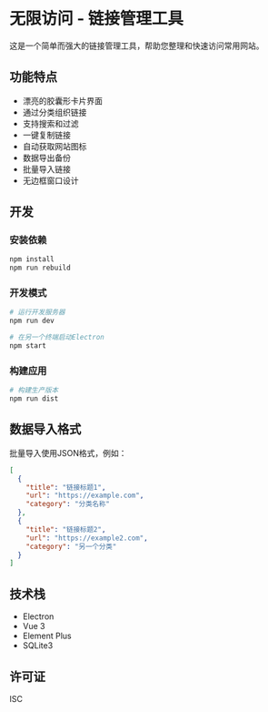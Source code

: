 # 无限访问 - 链接管理工具

这是一个简单而强大的链接管理工具，帮助您整理和快速访问常用网站。

## 功能特点

- 漂亮的胶囊形卡片界面
- 通过分类组织链接
- 支持搜索和过滤
- 一键复制链接
- 自动获取网站图标
- 数据导出备份
- 批量导入链接
- 无边框窗口设计

## 开发

### 安装依赖

```bash
npm install
npm run rebuild
```

### 开发模式

```bash
# 运行开发服务器
npm run dev

# 在另一个终端启动Electron
npm start
```

### 构建应用

```bash
# 构建生产版本
npm run dist
```

## 数据导入格式

批量导入使用JSON格式，例如：

```json
[
  {
    "title": "链接标题1",
    "url": "https://example.com",
    "category": "分类名称"
  },
  {
    "title": "链接标题2",
    "url": "https://example2.com",
    "category": "另一个分类"
  }
]
```

## 技术栈

- Electron
- Vue 3
- Element Plus
- SQLite3

## 许可证

ISC
